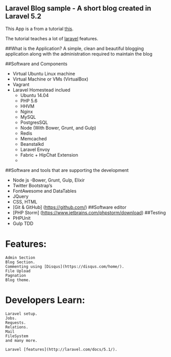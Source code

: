 ## Laravel Blog sample - A short blog created in Laravel 5.2

This App is a from a tutorial [this](http://laravelcoding.com/blog?tag=L5+Beauty). 

The tutorial teaches a lot of [laravel](Laravel.com) features.

##What is the Application?
A simple, clean and beautiful blogging application
along with the administration required to maintain the blog

##Software and Components
 - Virtual Ubuntu Linux machine
 - Virtual Machine or VMs (VirtualBox)
 - Vagrant
 - Laravel Homestead inclued
   - Ubuntu 14.04
   -  PHP 5.6
   -  HHVM
   -  Nginx
   -  MySQL
   -  PostgresSQL
   -  Node (With Bower, Grunt, and Gulp)
   -  Redis
   -  Memcached
   -  Beanstalkd
   -  Laravel Envoy
   -  Fabric + HipChat Extension
   -  
##Software and tools that are supporting the development
 - Node js
  -Bower, Grunt, Gulp, Elixir
 - Twitter Bootstrap’s
 - FontAwesome and DataTables
 - JQuery
 - CSS, HTML
 - [Git & GitHub] (https://github.com/)
##Software editor
 - [PHP Storm] (https://www.jetbrains.com/phpstorm/download)
##Testing
 - PHPUnit
 - Gulp TDD

# Features:
 	Admin Section
 	Blog Section.
 	Commenting using [Disqus](https://disqus.com/home/).
 	File Upload
 	Pagnation
 	Blog theme.

# Developers Learn:
 	Laravel setup.
 	Jobs.
 	Requests.
 	Relations.
 	Mail
 	FileSystem
 	and many more.
 	
 	Laravel [features](http://laravel.com/docs/5.1/).
 	

